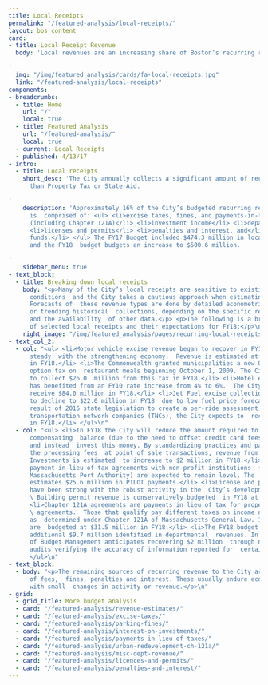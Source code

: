```yaml
---
title: Local Receipts
permalink: "/featured-analysis/local-receipts/"
layout: bos_content
card:
- title: Local Receipt Revenue
  body: 'Local revenues are an increasing share of Boston’s recurring revenue.

'
  img: "/img/featured_analysis/cards/fa-local-receipts.jpg"
  link: "/featured-analysis/local-receipts"
components:
- breadcrumbs:
  - title: Home
    url: "/"
    local: true
  - title: Featured Analysis
    url: "/featured-analysis/"
    local: true
  - current: Local Receipts
  - published: 4/13/17
- intro:
  - title: Local receipts
    short_desc: 'The City annually collects a significant amount of recurring revenues  other
      than Property Tax or State Aid.

'
    description: 'Approximately 16% of the City’s budgeted recurring revenue in FY18
      is  comprised of: <ul> <li>excise taxes, fines, and payments-in-lieu-of-taxes
      (including Chapter 121A)</li> <li>investment income</li> <li>departmental revenue</li>
      <li>licenses and permits</li> <li>penalties and interest, and</li> <li>available
      funds.</li> </ul> The FY17 Budget included $474.3 million in local receipt revenue,
      and the FY18  budget budgets an increase to $500.6 million.

'
    sidebar_menu: true
- text_block:
  - title: Breaking down local receipts
    body: "<p>Many of the City’s local receipts are sensitive to existing economic
      conditions  and the City takes a cautious approach when estimating local receipts.
      Forecasts of  these revenue types are done by detailed econometric modeling
      or trending historical  collections, depending on the specific revenue source
      and the availability  of other data.</p> <p>The following is a brief description
      of selected local receipts and their expectations for FY18:</p>\n"
    right_image: "/img/featured_analysis/pages/recurring-local-receipts-including-hotel.png"
- text_col_2:
  - col: "<ul> <li>Motor vehicle excise revenue began to recover in FY14 and has remained
      steady  with the strengthening economy.  Revenue is estimated at $53.0 million
      in FY18.</li> <li>The Commonwealth granted municipalities a new 0.75% local
      option tax on  restaurant meals beginning October 1, 2009. The City expects
      to collect $26.0  million from this tax in FY18.</li> <li>Hotel excise revenue
      has benefited from an FY10 rate increase from 4% to 6%.  The City expects to
      receive $84.0 million in FY18.</li> <li>Jet Fuel excise collections are expected
      to decline to $22.0 million in FY18  due to low fuel price forecasts.</li> <li>As
      result of 2016 state legislation to create a per-ride assessment collected  from
      transportation network companies (TNCs), the City expects to  receive $2 million
      in FY18.</li> </ul>\n"
  - col: "<ul> <li>In FY18 the City will reduce the amount required to maintain a
      compensating  balance (due to the need to offset credit card fees becoming unnecessary),
      and instead  invest this money. By standardizing practices and passing along
      the processing fees  at point of sale transactions, revenue from Interest on
      Investments is estimated  to increase to $2 million in FY18.</li> <li>Voluntary
      payment-in-lieu-of-tax agreements with non-profit institutions  (excluding the
      Massachusetts Port Authority) are expected to remain level. The  FY18 budget
      estimates $25.6 million in PILOT payments.</li> <li>License and permit revenues
      have been strong with the robust activity in the  City’s development pipeline.
      \ Building permit revenue is conservatively budgeted  in FY18 at $45 million.</li>
      <li>Chapter 121A agreements are payments in lieu of tax for property under tax
      \ agreements.  Those that qualify pay different taxes on income and property
      as  determined under Chapter 121A of Massachusetts General Law. 121A payments
      are  budgeted at $31.5 million in FY18.</li> <li>The FY18 budget includes an
      additional $9.7 million identified in departmental  revenues. In FY18, the Office
      of Budget Management anticipates recovering $2 million  through new revenue
      audits verifying the accuracy of information reported for  certain fees.</li>
      </ul>\n"
- text_block:
  - body: "<p>The remaining sources of recurring revenue to the City are set rates
      of fees,  fines, penalties and interest. These usually endure economic changes
      with small  changes in activity or revenue.</p>\n"
- grid:
  - grid_title: More budget analysis
  - card: "/featured-analysis/revenue-estimates/"
  - card: "/featured-analysis/excise-taxes/"
  - card: "/featured-analysis/parking-fines/"
  - card: "/featured-analysis/interest-on-investments/"
  - card: "/featured-analysis/payments-in-lieu-of-taxes/"
  - card: "/featured-analysis/urban-redevelopment-ch-121a/"
  - card: "/featured-analysis/misc-dept-revenue/"
  - card: "/featured-analysis/licences-and-permits/"
  - card: "/featured-analysis/penalties-and-interest/"
---
```


